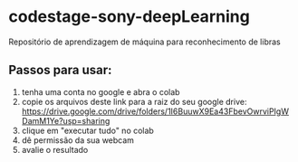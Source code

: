 # codestage-sony-deepLearning
Repositório de aprendizagem de máquina para reconhecimento de libras

## Passos para usar:

1. tenha uma conta no google e abra o colab
2. copie os arquivos deste link para a raiz do seu google drive: https://drive.google.com/drive/folders/1I6BuuwX9Ea43FbevOwrviPIgWDamM1Ye?usp=sharing
3. clique em "executar tudo" no colab
4. dê permissão da sua webcam
5. avalie o resultado
